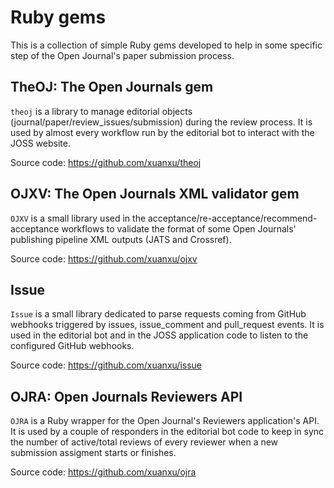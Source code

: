 # Ruby gems

This is a collection of simple Ruby gems developed to help in some specific step of the Open Journal's paper submission process.

## TheOJ: The Open Journals gem

`theoj` is a library to manage editorial objects (journal/paper/review_issues/submission) during the review process. It is used by almost every workflow run by the editorial bot to interact with the JOSS website.

Source code: https://github.com/xuanxu/theoj

## OJXV: The Open Journals XML validator gem

`OJXV` is a small library used in the acceptance/re-acceptance/recommend-acceptance workflows to validate the format of some Open Journals' publishing pipeline XML outputs (JATS and Crossref).

Source code: https://github.com/xuanxu/ojxv

## Issue

`Issue` is a small library dedicated to parse requests coming from GitHub webhooks triggered by issues, issue_comment and pull_request events. It is used in the editorial bot and in the JOSS application code to listen to the configured GitHub webhooks.

Source code: https://github.com/xuanxu/issue

##  OJRA: Open Journals Reviewers API

`OJRA` is a Ruby wrapper for the Open Journal's Reviewers application's API. It is used by a couple of responders in the editorial bot code to keep in sync the number of active/total reviews of every reviewer when a new submission assigment starts or finishes.

Source code: https://github.com/xuanxu/ojra
